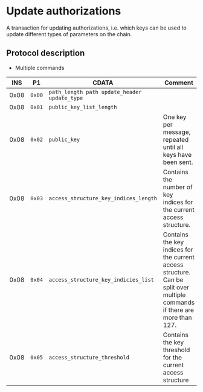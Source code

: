 # Update authorizations

A transaction for updating authorizations, i.e. which keys can be used to update different types of parameters on the 
chain.

## Protocol description

* Multiple commands

INS | P1 | CDATA | Comment |
|---|--------|-------------|----|
| 0x08 | `0x00` | `path_length path update_header update_type` | |
| 0x08 | `0x01` | `public_key_list_length` | |
| 0x08 | `0x02` | `public_key` | One key per message, repeated until all keys have been sent. |
| 0x08 | `0x03` | `access_structure_key_indices_length` | Contains the number of key indices for the current access structure. |
| 0x08 | `0x04` | `access_structure_key_indicies_list` | Contains the key indices for the current access structure. Can be split over multiple commands if there are more than 127. |
| 0x08 | `0x05` | `access_structure_threshold` | Contains the key threshold for the current access structure |

